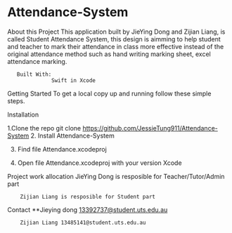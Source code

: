 # Attendance-System

About this Project 
            This application built by JieYing Dong and Zijian Liang, 
            is called Student Attendance System, this design is aimming 
            to help student and teacher to mark their attendance in class
            more effective instead of the original attendance method such as 
            hand writing marking sheet, excel attendance marking.


       Built With:
                  Swift in Xcode
  
Getting Started
                    To get a local copy up and running follow these simple steps.
          
Installation

1.Clone the repo
          git clone   https://github.com/JessieTung911/Attendance-System
2. Install Attendance-System

3. Find file Attendance.xcodeproj

4. Open file Attendance.xcodeproj with your version Xcode

Project work allocation
        JieYing Dong is resposible for Teacher/Tutor/Admin part
        
        Zijian Liang is resposible for Student part

Contact 
        **Jieying dong 13392737@student.uts.edu.au
        
        Zijian Liang 13485141@student.uts.edu.au
